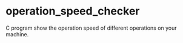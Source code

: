 # operation_speed_checker
C program show the operation speed of different operations on your machine.
